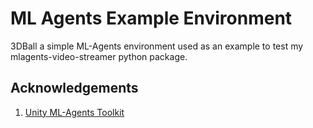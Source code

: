 # ML Agents Example Environment 
3DBall a simple ML-Agents environment used as an example to test my mlagents-video-streamer python package.


## Acknowledgements
1. [Unity ML-Agents Toolkit](https://github.com/Unity-Technologies/ml-agents/tree/release_1_branch)
